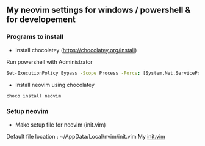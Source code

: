## My neovim settings for windows / powershell & for developement

### Programs to install

- Install chocolatey (https://chocolatey.org/install)

Run powershell with Administrator 
```bash
Set-ExecutionPolicy Bypass -Scope Process -Force; [System.Net.ServicePointManager]::SecurityProtocol = [System.Net.ServicePointManager]::SecurityProtocol -bor 3072; iex ((New-Object System.Net.WebClient).DownloadString('https://community.chocolatey.org/install.ps1'))
```

- Install neovim using chocolatey
```bash
choco install neovim
```

### Setup neovim

- Make setup file for neovim (init.vim)

Default file location : ~/AppData/Local/nvim/init.vim
My [init.vim](init.vim)


